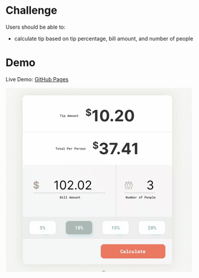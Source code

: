 # Challenge

Users should be able to: 

- calculate tip based on tip percentage, bill amount, and number of people

# Demo

Live Demo: [GitHub Pages](https://nilstarbb.github.io/advent-of-js/7-tip-calculator/index.html)

![Tip Calculator](./tip-calculator.gif)